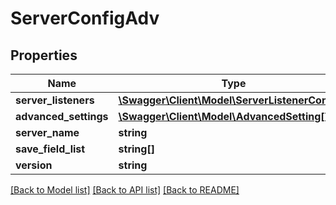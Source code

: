 # ServerConfigAdv

## Properties
Name | Type | Description | Notes
------------ | ------------- | ------------- | -------------
**server_listeners** | [**\Swagger\Client\Model\ServerListenerConfig[]**](ServerListenerConfig.md) |  | 
**advanced_settings** | [**\Swagger\Client\Model\AdvancedSetting[]**](AdvancedSetting.md) |  | 
**server_name** | **string** |  | 
**save_field_list** | **string[]** |  | [optional] 
**version** | **string** |  | 

[[Back to Model list]](../README.md#documentation-for-models) [[Back to API list]](../README.md#documentation-for-api-endpoints) [[Back to README]](../README.md)


